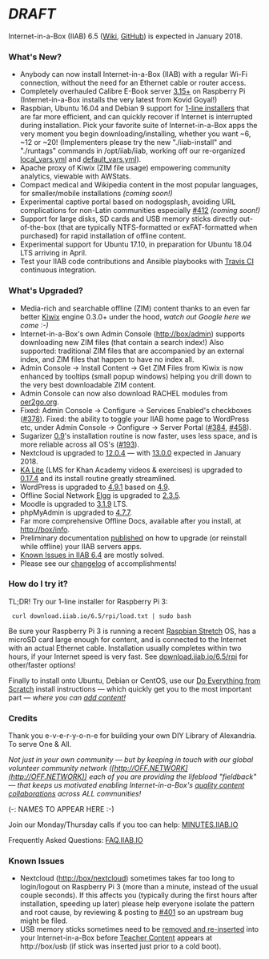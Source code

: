 # _**DRAFT**_

Internet-in-a-Box (IIAB) 6.5 ([Wiki](http://wiki.iiab.io/6.5), [GitHub](https://github.com/iiab/iiab/milestone/2)) is expected in January 2018.

### What's New?

* Anybody can now install Internet-in-a-Box (IIAB) with a regular Wi-Fi connection, without the need for an Ethernet cable or router access.
* Completely overhauled Calibre E-Book server [3.15+](https://calibre-ebook.com/whats-new) on Raspberry Pi (Internet-in-a-Box installs the very latest from Kovid Goyal!)
* Raspbian, Ubuntu 16.04 and Debian 9 support for [1-line installers](http://download.iiab.io/6.5/rpi/) that are far more efficient, and can quickly recover if Internet is interrupted during installation.  Pick your favorite suite of Internet-in-a-Box apps the very moment you begin downloading/installing, whether you want ~6, ~12 or ~20!  (Implementers please try the new "./iiab-install" and "./runtags" commands in /opt/iiab/iiab, working off our re-organized [local_vars.yml](http://wiki.laptop.org/go/IIAB/local_vars.yml) and [default_vars.yml](https://github.com/iiab/iiab/blob/master/vars/default_vars.yml)).
* Apache proxy of Kiwix (ZIM file usage) empowering community analytics, viewable with AWStats.
* Compact medical and Wikipedia content in the most popular languages, for smaller/mobile installations _(coming soon!)_
* Experimental captive portal based on nodogsplash, avoiding URL complications for non-Latin communities especially [#412](https://github.com/iiab/iiab/issues/412) _(coming soon!)_
* Support for large disks, SD cards and USB memory sticks directly out-of-the-box (that are typically NTFS-formatted or exFAT-formatted when purchased) for rapid installation of offline content.
* Experimental support for Ubuntu 17.10, in preparation for Ubuntu 18.04 LTS arriving in April.
* Test your IIAB code contributions and Ansible playbooks with [Travis CI](https://github.com/iiab/iiab/wiki/IIAB-Contributors-Guide#testing-your-code-with-travis-ci) continuous integration.

### What's Upgraded?

* Media-rich and searchable offline (ZIM) content thanks to an even far better [Kiwix](http://www.kiwix.org/) engine 0.3.0+ under the hood, _watch out Google here we come :-)_
* Internet-in-a-Box's own Admin Console ([http://box/admin](http://box/admin)) supports downloading new ZIM files (that contain a search index!)  Also supported: traditional ZIM files that are accompanied by an external index, and ZIM files that happen to have no index all.
* Admin Console -> Install Content -> Get ZIM Files from Kiwix is now enhanced by tooltips (small popup windows) helping you drill down to the very best downloadable ZIM content.
* Admin Console can now also download RACHEL modules from [oer2go.org](http://oer2go.org).
* Fixed: Admin Console -> Configure -> Services Enabled's checkboxes ([#378](https://github.com/iiab/iiab/issues/193)).  Fixed: the ability to toggle your IIAB home page to WordPress etc, under Admin Console -> Configure -> Server Portal ([#384](https://github.com/iiab/iiab/issues/384), [#458](https://github.com/iiab/iiab/issues/458)).
* Sugarizer [0.9](http://sugarizer.org/)'s installation routine is now faster, uses less space, and is more reliable across all OS's ([#193](https://github.com/iiab/iiab/issues/193)).
* Nextcloud is upgraded to [12.0.4](https://nextcloud.com/blog/nextcloud-12.0.4-is-here-time-to-upgrade/) &mdash; with [13.0.0](https://github.com/nextcloud/server/wiki/Maintenance-and-Release-Schedule) expected in January 2018.
* [KA Lite](http://ka-lite.readthedocs.io/en/latest/installguide/release_notes.html) (LMS for Khan Academy videos & exercises) is upgraded to [0.17.4](https://github.com/learningequality/ka-lite/releases) and its install routine greatly streamlined.
* WordPress is upgraded to [4.9.1](https://wordpress.org/news/2017/11/wordpress-4-9-1-security-and-maintenance-release/) based on [4.9](https://wordpress.org/news/2017/11/tipton/).
* Offline Social Network [Elgg](http://learn.elgg.org/en/2.3/) is upgraded to [2.3.5](https://github.com/Elgg/Elgg/blob/2.3.5/CHANGELOG.md).
* Moodle is upgraded to [3.1.9](https://docs.moodle.org/dev/Category:Moodle_3.1) LTS.
* phpMyAdmin is upgraded to [4.7.7](https://www.phpmyadmin.net/news/).
* Far more comprehensive Offline Docs, available after you install, at [http://box/info](http://box/info).
* Preliminary documentation [published](http://wiki.laptop.org/go/IIAB/FAQ#Can_I_upgrade_or_reinstall_server_apps.3F) on how to upgrade (or reinstall while offline) your IIAB servers apps.
* [Known Issues in IIAB 6.4](https://github.com/iiab/iiab/wiki/IIAB-6.4-Release-Notes#known-issues) are mostly solved.
* Please see our [changelog](https://github.com/iiab/iiab/milestone/2?closed=1) of accomplishments!

### How do I try it?

TL;DR!  Try our 1-line installer for Raspberry Pi 3:

     curl download.iiab.io/6.5/rpi/load.txt | sudo bash

Be sure your Raspberry Pi 3 is running a recent [Raspbian Stretch](https://www.raspberrypi.org/downloads/raspbian/) OS, has a microSD card large enough for content, and is connected to the Internet with an actual Ethernet cable.  Installation usually completes within two hours, if your Internet speed is very fast.  See [download.iiab.io/6.5/rpi](http://download.iiab.io/6.5/rpi/README.html) for other/faster options!

Finally to install onto Ubuntu, Debian or CentOS, use our [Do Everything from Scratch](https://github.com/iiab/iiab/wiki/IIAB-Installation#do-everything-from-scratch) install instructions &mdash; which quickly get you to the most important part &mdash; _where you can [add content!](https://github.com/iiab/iiab/wiki/IIAB-Installation#add-content)_

### Credits

Thank you e-v-e-r-y-o-n-e for building your own DIY Library of Alexandria.  To serve One & All.

_Not just in your own community &mdash; but by keeping in touch with our global volunteer community network ([http://OFF.NETWORK](http://OFF.NETWORK)) each of you are providing the lifeblood "fieldback" &mdash; that keeps us motivated enabling Internet-in-a-Box's [quality content collaborations](http://boxing.team) across ALL communities!_

(-: NAMES TO APPEAR HERE :-)

Join our Monday/Thursday calls if you too can help: [MINUTES.IIAB.IO](http://MINUTES.IIAB.IO)

Frequently Asked Questions: [FAQ.IIAB.IO](http://FAQ.IIAB.IO)

### Known Issues

* Nextcloud ([http://box/nextcloud](http://box/nextcloud)) sometimes takes far too long to login/logout on Raspberry Pi 3 (more than a minute, instead of the usual couple seconds).  If this affects you (typically during the first hours after installation, speeding up later) please help everyone isolate the pattern and root cause, by reviewing & posting to [#401](https://github.com/iiab/iiab/issues/401) so an upstream bug might be filed.
* USB memory sticks sometimes need to be [removed and re-inserted](https://github.com/iiab/iiab/issues/329#issuecomment-333330362) into your Internet-in-a-Box before [Teacher Content](http://wiki.laptop.org/go/IIAB/FAQ#Can_teachers_display_their_own_content.3F) appears at http://box/usb (if stick was inserted just prior to a cold boot).
